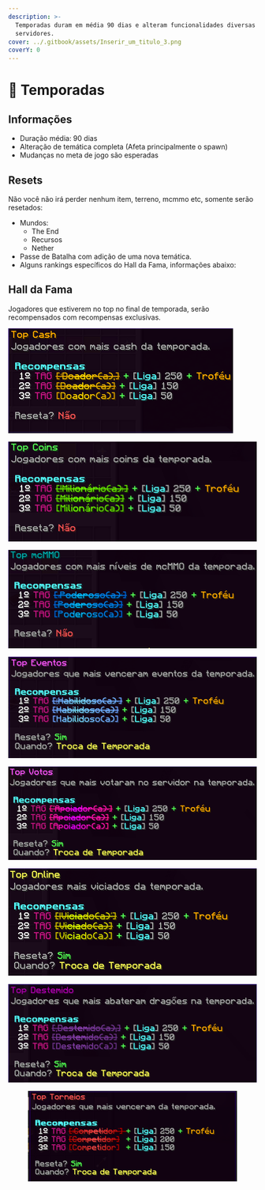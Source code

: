 ```yaml
---
description: >-
  Temporadas duram em média 90 dias e alteram funcionalidades diversas de nossos
  servidores.
cover: ../.gitbook/assets/Inserir_um_titulo_3.png
coverY: 0
---
```


# 🎲 Temporadas

## Informações

* Duração média: 90 dias
* Alteração de temática completa (Afeta principalmente o spawn)
* Mudanças no meta de jogo são esperadas

## Resets

Não você não irá perder nenhum item, terreno, mcmmo etc, somente serão resetados:

* Mundos:
  * The End
  * Recursos
  * Nether
* Passe de Batalha com adição de uma nova temática.
* Alguns rankings específicos do Hall da Fama, informações abaixo:

## Hall da Fama

Jogadores que estiverem no top no final de temporada, serão recompensados com recompensas exclusivas.

![](../.gitbook/assets/att.png)

![](<../.gitbook/assets/unknown (4).png>)

![](<../.gitbook/assets/unknown (1).png>)

![](../.gitbook/assets/unknown.png)

![](<../.gitbook/assets/unknown (5).png>)

![](<../.gitbook/assets/unknown (3).png>)

![](<../.gitbook/assets/unknown (2).png>)

<figure><img src="../.gitbook/assets/image (79).png" alt=""><figcaption></figcaption></figure>



